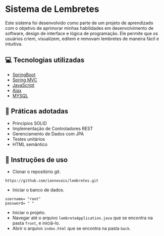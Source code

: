 # Sistema de Lembretes

Este sistema foi desenvolvido como parte de um projeto de aprendizado com o objetivo de aprimorar minhas habilidades em desenvolvimento de software, design de interface e lógica de programação. Ele permite que os usuários criem, visualizem, editem e removam lembretes de maneira fácil e intuitiva.

## 💻 Tecnologias utilizadas
* [SpringBoot](https://spring.io/projects/spring-boot)
* [Spring MVC](https://docs.spring.io/spring-framework/reference/web/webmvc.html)
* [JavaScript](https://developer.mozilla.org/pt-BR/docs/Web/JavaScript)
* [Ajax](https://api.jquery.com/category/ajax/)
* [MYSQL](https://www.mysql.com/)

## 🧷 Práticas adotadas 
* Princípios SOLID
* Implementação de Controladores REST
* Gerenciamento de Dados com JPA
* Testes unitários
* HTML semântico

## 📰 Instruções de uso
* Clonar o repositório git.
```
https://github.com/iannovais/lembretes.git
```
* Iniciar o banco de dados.
```
username= "root"
password= " "
```
* Iniciar o projeto.
* Navegar até o arquivo `lembreteApplication.java` que se encontra na pasta `front`, e iniciá-lo.
* Abrir o arquivo `index.html` que se encontra na pasta `back`.
